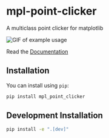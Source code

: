 # mpl-point-clicker

A multiclass point clicker for matplotlib

![GIF of example usage](docs/_static/images/front-page.apng)


Read the [Documentation](https://mpl-point-clicker.readthedocs.io/en/stable)

## Installation

You can install using `pip`:

```bash
pip install mpl_point_clicker
```

## Development Installation


```bash
pip install -e ".[dev]"
```
